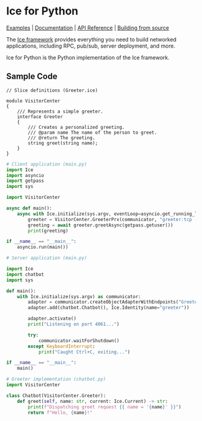 # Ice for Python

[Examples] | [Documentation] | [API Reference] | [Building from source]

The [Ice framework] provides everything you need to build networked applications,
including RPC, pub/sub, server deployment, and more.

Ice for Python is the Python implementation of the Ice framework.

## Sample Code

```slice
// Slice definitions (Greeter.ice)

module VisitorCenter
{
    /// Represents a simple greeter.
    interface Greeter
    {
        /// Creates a personalized greeting.
        /// @param name The name of the person to greet.
        /// @return The greeting.
        string greet(string name);
    }
}
```

```python
# Client application (main.py)
import Ice
import asyncio
import getpass
import sys

import VisitorCenter

async def main():
    async with Ice.initialize(sys.argv, eventLoop=asyncio.get_running_loop()) as communicator:
        greeter = VisitorCenter.GreeterPrx(communicator, "greeter:tcp -h localhost -p 4061")
        greeting = await greeter.greetAsync(getpass.getuser())
        print(greeting)

if __name__ == "__main__":
    asyncio.run(main())
```

```python
# Server application (main.py)

import Ice
import chatbot
import sys

def main():
    with Ice.initialize(sys.argv) as communicator:
        adapter = communicator.createObjectAdapterWithEndpoints("GreeterAdapter", "tcp -p 4061")
        adapter.add(chatbot.Chatbot(), Ice.Identity(name="greeter"))

        adapter.activate()
        print("Listening on port 4061...")

        try:
            communicator.waitForShutdown()
        except KeyboardInterrupt:
            print("Caught Ctrl+C, exiting...")

if __name__ == "__main__":
    main()
```

```python
# Greeter implementation (chatbot.py)
import VisitorCenter

class Chatbot(VisitorCenter.Greeter):
    def greet(self, name: str, current: Ice.Current) -> str:
        print(f"Dispatching greet request {{ name = '{name}' }}")
        return f"Hello, {name}!"
```

[Examples]: https://github.com/zeroc-ice/ice-demos/tree/main/python
[Documentation]: https://docs.zeroc.com/ice/latest/python/
[API Reference]: https://code.zeroc.com/ice/main/api/python/index.html
[Building from source]: ./BUILDING.md
[Ice framework]: https://github.com/zeroc-ice/ice
